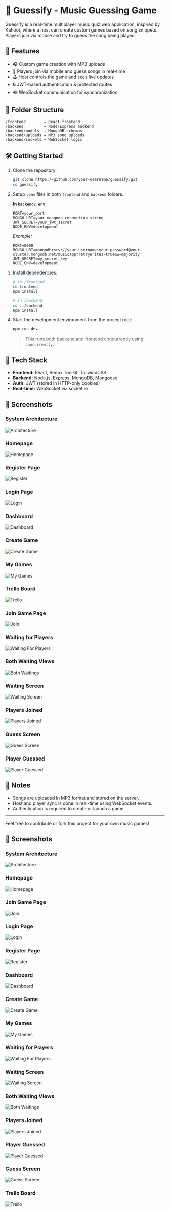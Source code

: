 # 🎵 Guessify - Music Guessing Game

Guessify is a real-time multiplayer music quiz web application, inspired by Kahoot, where a host can create custom games based on song snippets. Players join via mobile and try to guess the song being played.

## 🧠 Features

- 🎧 Custom game creation with MP3 uploads
- 📲 Players join via mobile and guess songs in real-time
- 🕹️ Host controls the game and sees live updates
- 🔒 JWT-based authentication & protected routes
- 🔊 WebSocket communication for synchronization

## 📂 Folder Structure

```
/frontend        → React frontend
/backend         → Node/Express backend
/backend/models  → MongoDB schemas
/backend/uploads → MP3 song uploads
/backend/sockets → WebSocket logic
```

## 🛠 Getting Started

1. Clone the repository:

   ```bash
   git clone https://github.com/your-username/guessify.git
   cd guessify
   ```

2. Setup `.env` files in both `frontend` and `backend` folders.

   **In `backend/.env`:**

   ```
   PORT=your_port
   MONGO_URI=your_mongodb_connection_string
   JWT_SECRET=your_jwt_secret
   NODE_ENV=development
   ```

   _Example:_

   ```
   PORT=8000
   MONGO_URI=mongodb+srv://your-username:your-password@your-cluster.mongodb.net/musicapp?retryWrites=true&w=majority
   JWT_SECRET=my_secret_key
   NODE_ENV=development
   ```

3. Install dependencies:

   ```bash
   # in /frontend
   cd frontend
   npm install

   # in /backend
   cd ../backend
   npm install
   ```

4. Start the development environment from the project root:

   ```bash
   npm run dev
   ```

   > This runs both backend and frontend concurrently using `concurrently`.

## 🧪 Tech Stack

- **Frontend:** React, Redux Toolkit, TailwindCSS
- **Backend:** Node.js, Express, MongoDB, Mongoose
- **Auth:** JWT (stored in HTTP-only cookies)
- **Real-time:** WebSocket via socket.io

## 📸 Screenshots

### System Architecture

![Architecture](./screenshots/architecture.png)

### Homepage

![Homepage](./screenshots/homepage.png)

### Register Page

![Register](./screenshots/register.png)

### Login Page

![Login](./screenshots/login.png)

### Dashboard

![Dashboard](./screenshots/dashboard.png)

### Create Game

![Create Game](./screenshots/crate.png)

### My Games

![My Games](./screenshots/mygames.png)

### Trello Board

![Trello](./screenshots/trello.png)

### Join Game Page

![Join](./screenshots/join.png)

### Waiting for Players

![Waiting For Players](./screenshots/waitingForPlayers.png)

### Both Waiting Views

![Both Waitings](./screenshots/bothwaitings.png)

### Waiting Screen

![Waiting Screen](./screenshots/waitingscreen.png)

### Players Joined

![Players Joined](./screenshots/playersJoined.png)

### Guess Screen

![Guess Screen](./screenshots/guessScreen.png)

### Player Guessed

![Player Guessed](./screenshots/PlayerGuessed.png)

## 📌 Notes

- Songs are uploaded in MP3 format and stored on the server.
- Host and player sync is done in real-time using WebSocket events.
- Authentication is required to create or launch a game.

---

Feel free to contribute or fork this project for your own music games!

## 📸 Screenshots

### System Architecture

![Architecture](./screenshots/architecture.png)

### Homepage

![Homepage](./screenshots/homepage.png)

### Join Game Page

![Join](./screenshots/join.png)

### Login Page

![Login](./screenshots/login.png)

### Register Page

![Register](./screenshots/register.png)

### Dashboard

![Dashboard](./screenshots/dashboard.png)

### Create Game

![Create Game](./screenshots/crate.png)

### My Games

![My Games](./screenshots/mygames.png)

### Waiting for Players

![Waiting For Players](./screenshots/waitingForPlayers.png)

### Waiting Screen

![Waiting Screen](./screenshots/waitingscreen.png)

### Both Waiting Views

![Both Waitings](./screenshots/bothwaitings.png)

### Players Joined

![Players Joined](./screenshots/playersJoined.png)

### Player Guessed

![Player Guessed](./screenshots/PlayerGuessed.png)

### Guess Screen

![Guess Screen](./screenshots/guessScreen.png)

### Trello Board

![Trello](./screenshots/trello.png)
